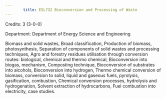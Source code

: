 ```yaml
---
        title: ESL732 Bioconversion and Processing of Waste
---
```

Credits: 3 (3-0-0)

Department: Department of Energy Science and Engineering

Biomass and solid wastes, Broad classification, Production of biomass, photosynthesis, Separation of components of solid wastes and processing techniques, Agro and forestry residues utilisation through conversion routes: biological, chemical and thermo chemical, Bioconversion into biogas, mechanism, Composting technique, Bioconversion of substrates into alcohols, Bioconversion into hydrogen, Thermo chemical conversion of biomass, conversion to solid, liquid and gaseous fuels, pyrolysis, gasification, combustion, Chemical conversion processes, hydrolysis and hydrogenation, Solvent extraction of hydrocarbons, Fuel combustion into electricity, case studies.